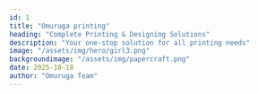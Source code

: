 ```yaml
---
id: 1
title: "Omuruga printing"
heading: "Complete Printing & Designing Solutions"
description: "Your one-stop solution for all printing needs"
image: "/assets/img/hero/girl3.png"
backgroundimage: "/assets/img/papercraft.png"
date: 2025-10-18
author: "Omuruga Team"
---
```

